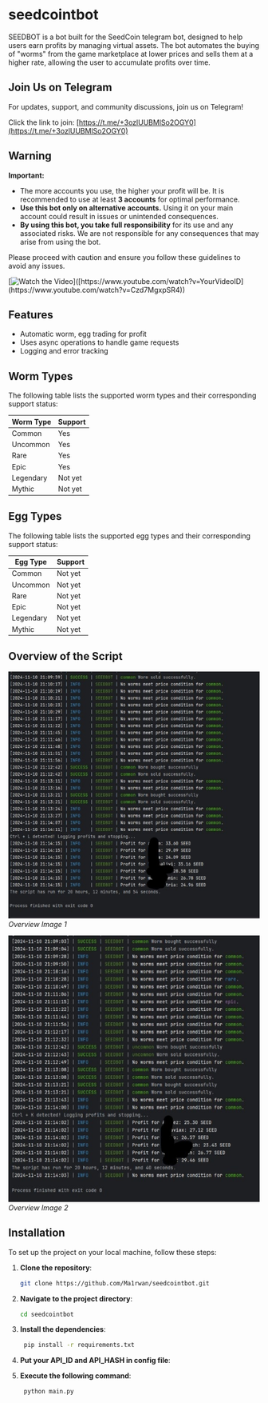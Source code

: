 # seedcointbot
SEEDBOT is a bot built for the SeedCoin telegram bot, designed to help users earn profits by managing virtual assets. The bot automates the buying of "worms" from the game marketplace at lower prices and sells them at a higher rate, allowing the user to accumulate profits over time.

## Join Us on Telegram

For updates, support, and community discussions, join us on Telegram! 

Click the link to join: [https://t.me/+3ozlUUBMlSo2OGY0](https://t.me/+3ozlUUBMlSo2OGY0)

## Warning

**Important:**
- The more accounts you use, the higher your profit will be. It is recommended to use at least **3 accounts** for optimal performance.
- **Use this bot only on alternative accounts.** Using it on your main account could result in issues or unintended consequences.
- **By using this bot, you take full responsibility** for its use and any associated risks. We are not responsible for any consequences that may arise from using the bot.

Please proceed with caution and ensure you follow these guidelines to avoid any issues.

[![Watch the Video]([https://img.youtube.com/vi/YourVideoID/0.jpg](https://i9.ytimg.com/vi_webp/Czd7MgxpSR4/mqdefault.webp?v=6731aa5a&sqp=CKDByLkG&rs=AOn4CLDB9pLcVVWbwv88iCdZWB422Pz_yg))]([https://www.youtube.com/watch?v=YourVideoID](https://www.youtube.com/watch?v=Czd7MgxpSR4))


## Features

- Automatic worm, egg trading for profit
- Uses async operations to handle game requests
- Logging and error tracking

## Worm Types

The following table lists the supported worm types and their corresponding support status:

| Worm Type  | Support   |
|------------|-----------|
| Common     | Yes       |
| Uncommon   | Yes       |
| Rare       | Yes       |
| Epic       | Yes       |
| Legendary  | Not yet   |
| Mythic     | Not yet   |

## Egg Types

The following table lists the supported egg types and their corresponding support status:

| Egg Type   | Support   |
|------------|-----------|
| Common     | Not yet   |
| Uncommon   | Not yet   |
| Rare       | Not yet   |
| Epic       | Not yet   |
| Legendary  | Not yet   |
| Mythic     | Not yet   |


## Overview of the Script

![Image 1](image1.jpg)
*Overview Image 1*

![Image 2](image2.jpg)
*Overview Image 2*


## Installation

To set up the project on your local machine, follow these steps:

1. **Clone the repository**:
   ```bash
   git clone https://github.com/Ma1rwan/seedcointbot.git
2. **Navigate to the project directory**:
   ```bash
   cd seedcointbot
3. **Install the dependencies**:
   ```bash
    pip install -r requirements.txt
3. **Put your API_ID and API_HASH in config file**:

4. **Execute the following command**:
   ```bash
    python main.py



